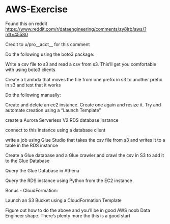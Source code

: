 # AWS-Exercise

Found this on reddit https://www.reddit.com/r/dataengineering/comments/zy8lrb/aws/?rdt=45580

Credit to u/pro__acct__ for this comment

Do the following using the boto3 package:

   Write a csv file to s3 and read a csv from s3. This’ll get you comfortable with using boto3 clients
   
   Create a Lambda that moves the file from one prefix in s3 to another prefix in s3 and test that it works

Do the following manually:

   Create and delete an ec2 instance. Create one again and resize it. Try and automate creation using a “Launch Template”
   
   create a Aurora Serverless V2 RDS database instance

   connect to this instance using a database client
   
   write a job using Glue Studio that takes the csv file from s3 and writes it to a table in the RDS instance
   
   Create a Glue database and a Glue crawler and crawl the csv in S3 to add it to the Glue Database
   
   Query the Glue Database in Athena
   
   Query the RDS instance using Python from the EC2 instance
   
   Bonus - CloudFormation:
   
   Launch an S3 Bucket using a CloudFormation Template
   
Figure out how to do the above and you’ll be in good AWS noob Data Engineer shape. There’s plenty more tho this is a good start
